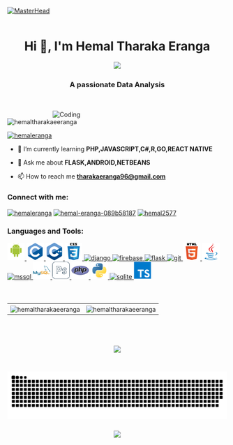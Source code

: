 [![MasterHead](https://i2.wp.com/mir-s3-cdn-cf.behance.net/project_modules/fs/81bb4b165684019.640b6038d133e.gif)](https://redwingpodcast.com/us/chill-live-wallpaper-gif.html)
<br><br>
<h1 align="center">Hi 👋, I'm Hemal Tharaka Eranga</h1>
<p align="center">
  <a href="https://github.com/DenverCoder1/readme-typing-svg"><img src="https://readme-typing-svg.herokuapp.com?font=Time+New+Roman&color=%23D449BB&size=25&center=true&vCenter=true&width=600&height=100&lines=Welcome+To+My+Github...🦁++;Self-taught+Data+Analyst;Full+Stack+Developer;Computer+Science+Student;Active+Learner/Researcher;Love+to+learn+new+stuffs.."></a>
</p>
<h3 align="center">A passionate Data Analysis</h3>
<br><br>
<img align="right" alt="Coding" width="400" src="https://media.newyorker.com/photos/660c2b6a6b7b20995be118e3/master/w_1600,c_limit/r44097.gif">


<p align="left"> <img src="https://komarev.com/ghpvc/?username=hemaltharakaeeranga&label=Profile%20views&color=218c23&style=plastic" alt="hemaltharakaeeranga" /> </p>

<p align="left"> <a href="https://twitter.com/hemaleranga" target="blank"><img src="https://img.shields.io/twitter/follow/hemaleranga?logo=twitter&style=for-the-badge" alt="hemaleranga" /></a> </p>

- 🌱 I’m currently learning **PHP,JAVASCRIPT,C#,R,GO,REACT NATIVE**

- 💬 Ask me about **FLASK,ANDROID,NETBEANS**

- 📫 How to reach me **tharakaeranga96@gmail.com**

<h3 align="left">Connect with me:</h3>
<p align="left">
<a href="https://twitter.com/hemaleranga" target="blank"><img align="center" src="https://raw.githubusercontent.com/rahuldkjain/github-profile-readme-generator/master/src/images/icons/Social/twitter.svg" alt="hemaleranga" height="30" width="40" /></a>
<a href="https://linkedin.com/in/hemal-eranga-089b58187" target="blank"><img align="center" src="https://raw.githubusercontent.com/rahuldkjain/github-profile-readme-generator/master/src/images/icons/Social/linked-in-alt.svg" alt="hemal-eranga-089b58187" height="30" width="40" /></a>
<a href="https://discord.gg/hemal2577" target="blank"><img align="center" src="https://raw.githubusercontent.com/rahuldkjain/github-profile-readme-generator/master/src/images/icons/Social/discord.svg" alt="hemal2577" height="30" width="40" /></a>
</p>

<h3 align="left">Languages and Tools:</h3>
<p align="left"> <a href="https://developer.android.com" target="_blank" rel="noreferrer"> <img src="https://raw.githubusercontent.com/devicons/devicon/master/icons/android/android-original-wordmark.svg" alt="android" width="40" height="40"/> </a> <a href="https://www.cprogramming.com/" target="_blank" rel="noreferrer"> <img src="https://raw.githubusercontent.com/devicons/devicon/master/icons/c/c-original.svg" alt="c" width="40" height="40"/> </a> <a href="https://www.w3schools.com/cpp/" target="_blank" rel="noreferrer"> <img src="https://raw.githubusercontent.com/devicons/devicon/master/icons/cplusplus/cplusplus-original.svg" alt="cplusplus" width="40" height="40"/> </a> <a href="https://www.w3schools.com/css/" target="_blank" rel="noreferrer"> <img src="https://raw.githubusercontent.com/devicons/devicon/master/icons/css3/css3-original-wordmark.svg" alt="css3" width="40" height="40"/> </a> <a href="https://www.djangoproject.com/" target="_blank" rel="noreferrer"> <img src="https://cdn.worldvectorlogo.com/logos/django.svg" alt="django" width="40" height="40"/> </a> <a href="https://firebase.google.com/" target="_blank" rel="noreferrer"> <img src="https://www.vectorlogo.zone/logos/firebase/firebase-icon.svg" alt="firebase" width="40" height="40"/> </a> <a href="https://flask.palletsprojects.com/" target="_blank" rel="noreferrer"> <img src="https://www.vectorlogo.zone/logos/pocoo_flask/pocoo_flask-icon.svg" alt="flask" width="40" height="40"/> </a> <a href="https://git-scm.com/" target="_blank" rel="noreferrer"> <img src="https://www.vectorlogo.zone/logos/git-scm/git-scm-icon.svg" alt="git" width="40" height="40"/> </a> <a href="https://www.w3.org/html/" target="_blank" rel="noreferrer"> <img src="https://raw.githubusercontent.com/devicons/devicon/master/icons/html5/html5-original-wordmark.svg" alt="html5" width="40" height="40"/> </a> <a href="https://www.java.com" target="_blank" rel="noreferrer"> <img src="https://raw.githubusercontent.com/devicons/devicon/master/icons/java/java-original.svg" alt="java" width="40" height="40"/> </a> <a href="https://www.microsoft.com/en-us/sql-server" target="_blank" rel="noreferrer"> <img src="https://www.svgrepo.com/show/303229/microsoft-sql-server-logo.svg" alt="mssql" width="40" height="40"/> </a> <a href="https://www.mysql.com/" target="_blank" rel="noreferrer"> <img src="https://raw.githubusercontent.com/devicons/devicon/master/icons/mysql/mysql-original-wordmark.svg" alt="mysql" width="40" height="40"/> </a> <a href="https://www.photoshop.com/en" target="_blank" rel="noreferrer"> <img src="https://raw.githubusercontent.com/devicons/devicon/master/icons/photoshop/photoshop-line.svg" alt="photoshop" width="40" height="40"/> </a> <a href="https://www.php.net" target="_blank" rel="noreferrer"> <img src="https://raw.githubusercontent.com/devicons/devicon/master/icons/php/php-original.svg" alt="php" width="40" height="40"/> </a> <a href="https://www.python.org" target="_blank" rel="noreferrer"> <img src="https://raw.githubusercontent.com/devicons/devicon/master/icons/python/python-original.svg" alt="python" width="40" height="40"/> </a> <a href="https://www.sqlite.org/" target="_blank" rel="noreferrer"> <img src="https://www.vectorlogo.zone/logos/sqlite/sqlite-icon.svg" alt="sqlite" width="40" height="40"/> </a> <a href="https://www.typescriptlang.org/" target="_blank" rel="noreferrer"> <img src="https://raw.githubusercontent.com/devicons/devicon/master/icons/typescript/typescript-original.svg" alt="typescript" width="40" height="40"/> </a> </p>

  ###

<br clear="both">

<p align="center">
<table align="center">
<tr border="none">
<td width="50%" align="center">

<img align="center" src="https://github-readme-stats.vercel.app/api/top-langs?username=hemaltharakaeeranga&show_icons=true&&show_icons=true&theme=radical&hide_border=true&title_color=ffffff&text_color=ffffff&locale=en&layout=compact" alt="hemaltharakaeeranga" />

</td>

<td width="50%" align="center">

<img align="center" src="https://github-readme-streak-stats.herokuapp.com/?user=hemaltharakaeeranga&&show_icons=true&theme=radical&hide_border=true" alt="hemaltharakaeeranga" />
  
  </td>
</tr>
</table>
</p>

  ###
<br><br>

<p align="center" >  
  <a href="https://github.com/anuraghazra/github-readme-stats"> 
<img  src="https://github-readme-stats.vercel.app/api?username=hemaltharakaeeranga&&show_icons=true&theme=radical&hide_border=true"/>
  </a>
  </p>
  
  ###

<br clear="both">

<div align="center">
  <img  src="https://github.com/1999AZZAR/1999AZZAR/blob/readme/resources/img/grid-snake.svg"
       alt="snake" /></a>
</div>

###

<p align="center">
  <img src="https://capsule-render.vercel.app/api?type=waving&color=gradient&height=100&section=footer"/>
</p>
